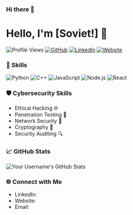 ### Hi there 👋

# Hello, I'm [Soviet!] 👋

![Profile Views](https://komarev.com/ghpvc/?username=yourusername)
[![GitHub](https://img.shields.io/badge/GitHub-YourUsername-blue)](https://github.com/Soviet-Senpai)
[![LinkedIn](https://img.shields.io/badge/LinkedIn-YourName-0e76a8)](https://www.linkedin.com/in/YourName/)
[![Website](https://img.shields.io/badge/Website-REDACTED-brightred)](https://www.yourwebsite.com/)

### 🔧 Skills

![Python](https://img.shields.io/badge/Python-Expert-blue?style=for-the-badge&logo=python)
![C++](https://img.shields.io/badge/C++-Intermediate-blue?style=for-the-badge&logo=c%2B%2B)
![JavaScript](https://img.shields.io/badge/JavaScript-Intermediate-blue?style=for-the-badge&logo=javascript)
![Node.js](https://img.shields.io/badge/Node.js-Intermediate-blue?style=for-the-badge&logo=node.js)
![React](https://img.shields.io/badge/React-Intermediate-blue?style=for-the-badge&logo=react)

### 🛡️ Cybersecurity Skills

- Ethical Hacking 🌐
- Penetration Testing 🔐
- Network Security 📡
- Cryptography 📜
- Security Auditing 🔍

### 📈 GitHub Stats

![Your Username's GitHub Stats](https://github-readme-stats.vercel.app/api?username=yourusername&show_icons=true&theme=dark)

### 🌐 Connect with Me

- LinkedIn: 
- Website:
- Email:
